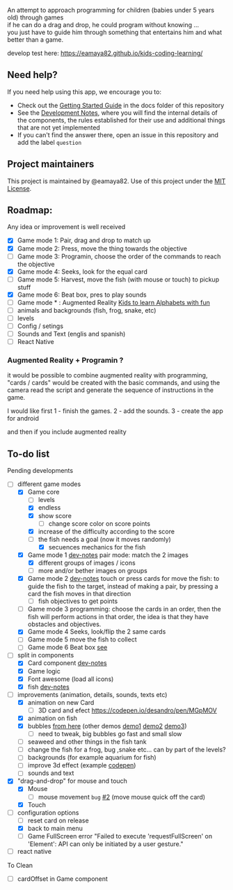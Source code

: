 An attempt to approach programming for children (babies under 5 years old) through games  
if he can do a drag and drop, he could program without knowing ...  
you just have to guide him through something that entertains him and what better than a game.  

develop test here: https://eamaya82.github.io/kids-coding-learning/

## Need help?

If you need help using this app, we encourage you to:  

- Check out the [Getting Started Guide](docs/getting-started.md) in the docs folder of this repository
- See the [Development Notes](docs/dev-notes.md), where you will find the internal details of the components, the rules established for their use and additional things that are not yet implemented
- If you can't find the answer there, open an issue in this repository and add the label `question`

## Project maintainers

This project is maintained by @eamaya82. Use of this project under the [MIT License](LICENSE).  


## Roadmap:
Any idea or improvement is well received  

- [x] Game mode 1: Pair, drag and drop to match up
- [x] Game mode 2: Press, move the thing towards the objective
- [ ] Game mode 3: Programin, choose the order of the commands to reach the objective
- [x] Game mode 4: Seeks, look for the equal card  
- [ ] Game mode 5: Harvest, move the fish (with mouse or touch) to pickup stuff  
- [x] Game mode 6: Beat box, pres to play sounds  
- [ ] Game mode * : Augmented Reality [Kids to learn Alphabets with fun][ar1]
- [ ] animals and backgrounds (fish, frog, snake, etc)
- [ ] levels
- [ ] Config / setings
- [ ] Sounds and Text (englis and spanish)
- [ ] React Native

### Augmented Reality + Programin ?
it would be possible to combine augmented reality with programming, "cards / cards" would be created with the basic commands, and using the camera read the script and generate the sequence of instructions in the game.  

I would like first
1 - finish the games.
2 - add the sounds.
3 - create the app for android

and then if you include augmented reality


## To-do list
Pending developments  

- [ ] different game modes
  - [x] Game core
    - [ ] levels
    - [x] endless
    - [x] show score
      - [ ] change score color on score points
    - [x] increase of the difficulty according to the score
    - [ ] the fish needs a goal (now it moves randomly)
      - [x] secuences mechanics for the fish
  - [x] Game mode 1 [dev-notes](docs/dev-notes.md#game-mode1) pair mode: match the 2 images  
    - [x] different groups of images / icons
    - [ ] more and/or bether images on groups
  - [x] Game mode 2 [dev-notes](docs/dev-notes.md#game-mode2) touch or press cards for move the fish: to guide the fish to the target, instead of making a pair, by pressing a card the fish moves in that direction  
    - [ ] fish objectives to get points  
  - [ ] Game mode 3 programming: choose the cards in an order, then the fish will perform actions in that order, the idea is that they have obstacles and objectives.  
  - [x] Game mode 4 Seeks, look/flip the 2 same cards  
  - [ ] Game mode 5 move the fish to collect  
  - [ ] Game mode 6 Beat box [see][beatbox1]
- [ ] split in components  
	- [x] Card component [dev-notes](docs/dev-notes.md#cards)  
	- [x] Game logic
	- [x] Font awesome (load all icons)  
  - [x] fish [dev-notes](docs/dev-notes.md#fish)  
- [ ] improvements (animation, details, sounds, texts etc)  
  - [x] animation on new Card  
    - [ ] 3D card and efect https://codepen.io/desandro/pen/MGpMOV
  - [x] animation on fish  
  - [x] bubbles [from here][bubbles4] (other demos [demo1][bubbles1] [demo2][bubbles2] [demo3][bubbles3])  
    - [ ] need to tweak, big bubbles go fast and small slow
  - [ ] seaweed and other things in the fish tank  
  - [ ] change the fish for a frog, bug ,snake etc... can by part of the levels?  
  - [ ] backgrounds (for example aquarium for fish)  
  - [ ] improve 3d effect (example [codepen][cp3deffect])  
  - [ ] sounds and text  
- [x] "drag-and-drop" for mouse and touch  
  - [x] Mouse  
    - [ ] mouse movement `bug` [#2](/../../issues/2) (move mouse quick off the card)  
  - [x] Touch  
- [ ] configuration options  
  - [ ] reset card on release  
  - [x] back to main menu  
  - [ ] Game FullScreen error "Failed to execute 'requestFullScreen' on 'Element': API can only be initiated by a user gesture."  
- [ ] react native  

To Clean  
- [ ] cardOffset in Game component  
 
 

[ar1]: https://github.com/prashant-andani/AR-Alphabets
[beatbox1]: https://codepen.io/KatrinaHigh/pen/KebKKV
[bubbles1]: https://codepen.io/matchboxhero/pen/LzdgOv?editors=1100
[bubbles2]: https://www.html5canvastutorials.com/advanced/html5-canvas-animated-bubbles/
[bubbles3]: https://codepen.io/Mark_Bowley/pen/mEtqj
[bubbles4]: http://jsfiddle.net/p5gpx
[cp3deffect]: https://codepen.io/ameyraut/pen/mzktE?editors=1100
